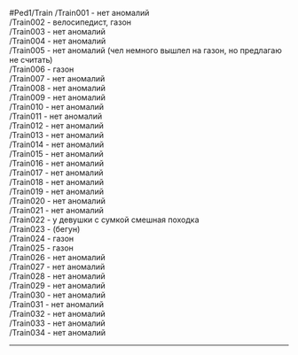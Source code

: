 #Ped1/Train
/Train001 - нет аномалий  
/Train002 - велосипедист, газон  
/Train003 - нет аномалий  
/Train004 - нет аномалий  
/Train005 - нет аномалий (чел немного вышлел на газон, но предлагаю не считать)  
/Train006 - газон  
/Train007 - нет аномалий  
/Train008 - нет аномалий  
/Train009 - нет аномалий  
/Train010 - нет аномалий  
/Train011 - нет аномалий  
/Train012 - нет аномалий  
/Train013 - нет аномалий  
/Train014 - нет аномалий  
/Train015 - нет аномалий  
/Train016 - нет аномалий  
/Train017 - нет аномалий  
/Train018 - нет аномалий  
/Train019 - нет аномалий  
/Train020 - нет аномалий  
/Train021 - нет аномалий  
/Train022 - у девушки с сумкой смешная походка  
/Train023 - (бегун)  
/Train024 - газон  
/Train025 - газон   
/Train026 - нет аномалий  
/Train027 - нет аномалий  
/Train028 - нет аномалий  
/Train029 - нет аномалий  
/Train030 - нет аномалий  
/Train031 - нет аномалий  
/Train032 - нет аномалий  
/Train033 - нет аномалий  
/Train034 - нет аномалий  
____